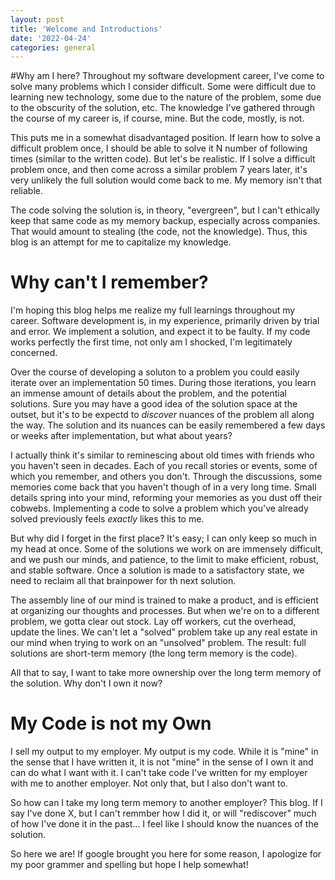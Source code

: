 ```yaml
---
layout: post
title: 'Welcome and Introductions'
date: '2022-04-24'
categories: general
---
```


#Why am I here?
Throughout my software development career, I've come to solve many problems which I consider difficult. Some were difficult due to learning new technology, some due to the nature of the problem, some due to the obscurity of the solution, etc. The knowledge I've gathered through the course of my career is, if course, mine. But the code, mostly, is not.

This puts me in a somewhat disadvantaged position. If learn how to solve a difficult problem once, I should be able to solve it N number of following times (similar to the written code). But let's be realistic. If I solve a difficult problem once, and then come across a similar problem 7 years later, it's very unlikely the full solution would come back to me. My memory isn't that reliable. 

The code solving the solution is, in theory, "evergreen", but I can't ethically keep that same code as my memory backup, especially across companies. That would amount to stealing (the code, not the knowledge). Thus, this blog is an attempt for me to capitalize my knowledge. 

# Why can't I remember?
I'm hoping this blog helps me realize my full learnings throughout my career. Software development is, in my experience, primarily driven by trial and error. We implement a solution, and expect it to be faulty. If my code works perfectly the first time, not only am I shocked, I'm legitimately concerned.

Over the course of developing a soluton to a problem you could easily iterate over an implementation 50 times. During those iterations, you learn an immense amount of details about the problem, and the potential solutions. Sure you may have a good idea of the solution space at the outset, but it's to be expectd to *discover* nuances of the problem all along the way. The solution and its nuances can be easily remembered a few days or weeks after implementation, but what about years? 

I actually think it's similar to reminescing about old times with friends who you haven't seen in decades. Each of you recall stories or events, some of which you remember, and others you don't. Through the discussions, some memories come back that you haven't though of in a very long time. Small details spring into your mind, reforming your memories as you dust off their cobwebs. Implementing a code to solve a problem which you've already solved previously feels *exactly* likes this to me.

But why did I forget in the first place? It's easy; I can only keep so much in my head at once. Some of the solutions we work on are immensely difficult, and we push our minds, and patience, to the limit to make efficient, robust, and stable software. Once a solution is made to a satisfactory state, we need to reclaim all that brainpower for th next solution.

The assembly line of our mind is trained to make a product, and is efficient at organizing our thoughts and processes. But when we're on to a different problem, we gotta clear out stock. Lay off workers, cut the overhead, update the lines. We can't let a "solved" problem take up any real estate in our mind when trying to work on an "unsolved" problem. The result: full solutions are short-term memory (the long term memory is the code).

All that to say, I want to take more ownership over the long term memory of the solution. Why don't I own it now?

# My Code is not my Own
I sell my output to my employer. My output is my code. While it is "mine" in the sense that I have written it, it is not "mine" in the sense of I own it and can do what I want with it. I can't take code I've written for my employer with me to another employer. Not only that, but I also don't want to.

So how can I take my long term memory to another employer? This blog. If I say I've done X, but I can't remmber how I did it, or will "rediscover" much of how I've done it in the past... I feel like I should know the nuances of the solution.

So here we are! If google brought you here for some reason, I apologize for my poor grammer and spelling but hope I help somewhat!

